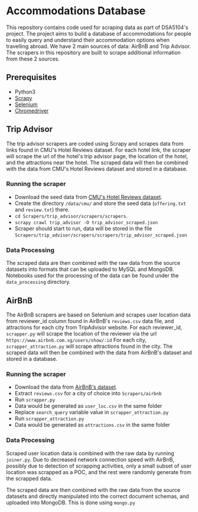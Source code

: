 # Accommodations Database

This repository contains code used for scraping data as part of DSA5104's project. 
The project aims to build a database of accommodations for people to easily query and understand their accommodation options when travelling abroad. 
We have 2 main sources of data: AirBnB and Trip Advisor. The scrapers in this repository are built to scrape additional information from these 2 sources.

## Prerequisites

* Python3
* [Scrapy](https://scrapy.org/)
* [Selenium](https://selenium-python.readthedocs.io/)
* [Chromedriver](https://googlechromelabs.github.io/chrome-for-testing/)

## Trip Advisor

The trip advisor scrapers are coded using Scrapy and scrapes data from links found in CMU's Hotel Reviews dataset. 
For each hotel link, the scraper will scrape the url of the hotel's trip advisor page, the location of the hotel, and the attractions near the hotel.
The scraped data will then be combined with the data from CMU's Hotel Reviews dataset and stored in a database.


### Running the scraper

* Download the seed data from [CMU's Hotel Reviews dataset](https://www.cs.cmu.edu/~jiweil/html/hotel-review.html).
* Create the directory `/data/cmu/` and store the seed data (`offering.txt` and `review.txt`) there. 
* `cd Scrapers/trip_advisor/scrapers/scrapers`.
* `scrapy crawl trip_advisor -O trip_advisor_scraped.json`
* Scraper should start to run, data will be stored in the file `Scrapers/trip_advisor/scrapers/scrapers/trip_advisor_scraped.json`


### Data Processing

The scraped data are then combined with the raw data from the source datasets into formats that can be uploaded to MySQL and MongoDB. 
Notebooks used for the processing of the data can be found under the `data_processing` directory.

## AirBnB

The AirBnB scrapers are based on Selenium and scrapes user location data from reviewer_id column found in AirBnB's `reviews.csv` data file, and attractions for each city from TripAdvisor website. 
For each reviewer_id, `scrapper.py` will scrape the location of the reviewer via the url `https://www.airbnb.com.sg/users/show/:id`
For each city, `scrapper_attraction.py` will scrape attractions found in the city.
The scraped data will then be combined with the data from AirBnB's dataset and stored in a database.


### Running the scraper

* Download the data from [AirBnB's dataset](http://insideairbnb.com/get-the-data/).
* Extract `reviews.csv` for a city of choice into `Scrapers/airbnb`
* Run `scrapper.py`
* Data would be generated as `user_loc.csv` in the same folder
* Replace `search_query` variable value in `scrapper_attraction.py`
* Run `scrapper_attraction.py`
* Data would be generated as `attractions.csv` in the same folder

### Data Processing

Scraped user location data is combined with the raw data by running `joiner.py`. Due to decreased network connection speed with AirBnB, possibly due to detection of scrapping activities, only a small subset of user location was scrapped as a POC, and the rest were randomly generate from the scrapped data.

The scraped data are then combined with the raw data from the source datasets and directly manipulated into the correct document schemas, and uploaded into MongoDB. This is done using `mongo.py`